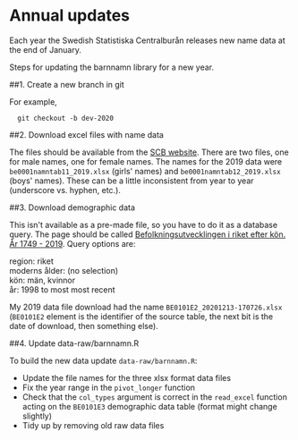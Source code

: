 # Annual updates

Each year the Swedish Statistiska Centralburån releases new name data at the end of January.

Steps for updating the barnnamn library for a new year.

##1. Create a new branch in git

For example, 
```
  git checkout -b dev-2020
```

##2. Download excel files with name data

The files should be available from the [SCB website](http://www.scb.se/hitta-statistik/statistik-efter-amne/befolkning/amnesovergripande-statistik/namnstatistik/). There are two files, one for male names, one for female names. The names for the 2019 data were `be0001namntab11_2019.xlsx` (girls' names) and `be0001namntab12_2019.xlsx` (boys' names). These can be a little inconsistent from year to year (underscore vs. hyphen, etc.).

##3. Download demographic data

This isn't available as a pre-made file, so you have to do it as a database query. The page should be called [Befolkningsutvecklingen i riket efter kön. År 1749 - 2019](http://www.statistikdatabasen.scb.se/pxweb/sv/ssd/START__BE__BE0101__BE0101G/BefUtvKon1749/). Query options are:

region: riket  
moderns ålder: (no selection)  
kön: män, kvinnor  
år: 1998 to most most recent

My 2019 data file download had the name `BE0101E2_20201213-170726.xlsx` (`BE0101E2` element is the identifier of the source table, the next bit is the date of download, then something else).

##4. Update data-raw/barnnamn.R

To build the new data update `data-raw/barnnamn.R`:

- Update the file names for the three xlsx format data files
- Fix the year range in the `pivot_longer` function
- Check that the `col_types` argument is correct in the `read_excel` function acting on the `BE0101E3` demographic data table (format might change slightly)
- Tidy up by removing old raw data files
